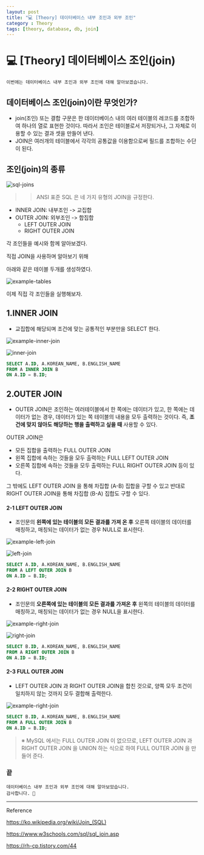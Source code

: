```yaml
---
layout: post
title: "💻 [Theory] 데이터베이스 내부 조인과 외부 조인"
category : Theory
tags: [theory, database, db, join]
---
```


# 💻 [Theory] 데이터베이스 조인(join)

    이번에는 데이터베이스 내부 조인과 외부 조인에 대해 알아보겠습니다.

## 데이터베이스 조인(join)이란 무엇인가?
- join(조인) 또는 결합 구문은 한 데이터베이스 내의 여러 테이블의 레코드를 조합하여 하나의 열로 표현한 것이다. 따라서 조인은 테이블로서 저장되거나, 그 자체로 이용할 수 있는 결과 셋을 만들어 낸다.
- JOIN은 여러개의 테이블에서 각각의 공통값을 이용함으로써 필드를 조합하는 수단이 된다.

## 조인(join)의 종류

![sql-joins](/images/2021-6-9/sql-joins.JPG)

>>ANSI 표준 SQL 은 네 가지 유형의 JOIN을 규정한다.

- INNER JOIN:   내부조인 -> 교집합
- OUTER JOIN:   외부조인 -> 합집합
    - LEFT OUTER JOIN
    - RIGHT OUTER JOIN

각 조인들을 예시와 함께 알아보겠다.

직접 JOIN을 사용하며 알아보기 위해

아래와 같은 테이블 두개를 생성하였다.

![example-tables](/images/2021-6-9/example-tables.JPG)

이제 직접 각 조인들을 실행해보자.

## 1.INNER JOIN
- 교집합에 해당되며 조건에 맞는 공통적인 부분만을 SELECT 한다.

![example-inner-join](/images/2021-6-9/example-inner-join.JPG)

![inner-join](/images/2021-6-9/inner-join.JPG)

```sql
SELECT A.ID, A.KOREAN_NAME, B.ENGLISH_NAME
FROM A INNER JOIN B
ON A.ID = B.ID;
```

## 2.OUTER JOIN
- OUTER JOIN은 조인하는 여러테이블에서 한 쪽에는 데이터가 있고, 한 쪽에는 데이터가 없는 경우, 데이터가 있는 쪽 테이블의 내용을
모두 출력하는 것이다.
즉, <b>조건에 맞지 않아도 해당하는 행을 출력하고 싶을 때</b> 사용할 수 있다.

OUTER JOIN은
- 모든 집합을 출력하는 FULL OUTER JOIN
- 왼쪽 집합에 속하는 것들을 모두 출력하는 FULL LEFT OUTER JOIN
- 오른쪽 집합에 속하는 것들을 모두 출력하는 FULL RIGHT OUTER JOIN 등이 있다.

그 밖에도 LEFT OUTER JOIN 을 통해 차집합 (A-B) 집합을 구할 수 있고
반대로 RIGHT OUTER JOIN을 통해 차집합 (B-A) 집합도 구할 수 있다.

#### 2-1 LEFT OUTER JOIN
- 조인문의 <b>왼쪽에 있는 테이블의 모든 결과를 가져 온 후</b> 오른쪽 테이블의 데이터를 매칭하고, 매칭되는 데이터가 없는 경우 NULL로 표시한다.

![example-left-join](/images/2021-6-9/example-left-join.JPG)

![left-join](/images/2021-6-9/left-join.JPG)

```sql
SELECT A.ID, A.KOREAN_NAME, B.ENGLISH_NAME
FROM A LEFT OUTER JOIN B
ON A.ID = B.ID;
```

#### 2-2 RIGHT OUTER JOIN
- 조인문의 <b>오른쪽에 있는 테이블의 모든 결과를 가져온 후</b> 왼쪽의 테이블의 데이터를 매칭하고, 매칭되는 데이터가 없는 경우 NULL을 표시한다.

![example-right-join](/images/2021-6-9/example-right-join.JPG)

![right-join](/images/2021-6-9/right-join.JPG)

```sql
SELECT B.ID, A.KOREAN_NAME, B.ENGLISH_NAME
FROM A RIGHT OUTER JOIN B
ON A.ID = B.ID;
```

#### 2-3 FULL OUTER JOIN
- LEFT OUTER JOIN 과 RIGHT OUTER JOIN을 합친 것으로, 양쪽 모두 조건이 일치하지 않는 것까지 모두 결합해 출력한다.

![example-right-join](/images/2021-6-9/example-full-join.JPG)

```sql
SELECT B.ID, A.KOREAN_NAME, B.ENGLISH_NAME
FROM A FULL OUTER JOIN B
ON A.ID = B.ID;
```

>※ MySQL 에서는 FULL OUTER JOIN 이 없으므로,
>LEFT OUTER JOIN 과 RIGHT OUTER JOIN 을 UNION 하는 식으로 하여 FULL OUTER JOIN 을 만들어 준다.

### 끝

    데이터베이스 내부 조인과 외부 조인에 대해 알아보았습니다.
    감사합니다. 🙏
    
-------------------------------------------------

Reference

<https://ko.wikipedia.org/wiki/Join_(SQL)>

<https://www.w3schools.com/sql/sql_join.asp>

<https://rh-cp.tistory.com/44>